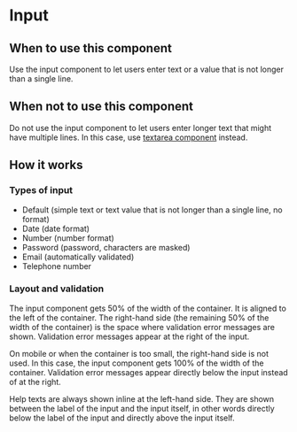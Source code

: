 # Input

## When to use this component

Use the input component to let users enter text or a value that is not longer than a single line.

## When not to use this component

Do not use the input component to let users enter longer text that might have multiple lines. In this case, use <a href="{{path './textarea.html'}}">textarea component</a> instead.

## How it works

### Types of input

* Default (simple text or text value that is not longer than a single line, no format)
* Date (date format)
* Number (number format)
* Password (password, characters are masked)
* Email (automatically validated)
* Telephone number

### Layout and validation

The input component gets 50% of the width of the container. It is aligned to the left of the container. The right-hand side (the remaining 50% of the width of the container) is the space where validation error messages are shown. Validation error messages appear at the right of the input.

On mobile or when the container is too small, the right-hand side is not used. In this case, the input component gets 100% of the width of the container. Validation error messages appear directly below the input instead of at the right.

Help texts are always shown inline at the left-hand side. They are shown between the label of the input and the input itself, in other words directly below the label of the input and directly above the input itself.